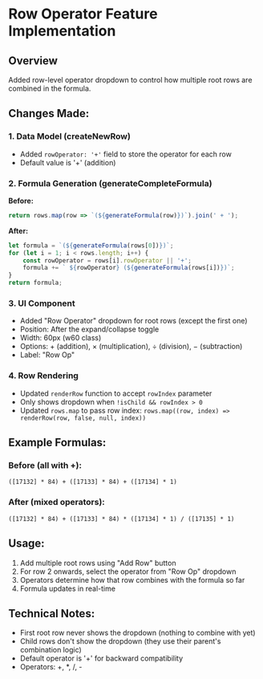 # Row Operator Feature Implementation

## Overview
Added row-level operator dropdown to control how multiple root rows are combined in the formula.

## Changes Made:

### 1. Data Model (createNewRow)
- Added `rowOperator: '+'` field to store the operator for each row
- Default value is '+' (addition)

### 2. Formula Generation (generateCompleteFormula)
**Before:**
```javascript
return rows.map(row => `(${generateFormula(row)})`).join(' + ');
```

**After:**
```javascript
let formula = `(${generateFormula(rows[0])})`;
for (let i = 1; i < rows.length; i++) {
    const rowOperator = rows[i].rowOperator || '+';
    formula += ` ${rowOperator} (${generateFormula(rows[i])})`;
}
return formula;
```

### 3. UI Component
- Added "Row Operator" dropdown for root rows (except the first one)
- Position: After the expand/collapse toggle
- Width: 60px (w60 class)
- Options: + (addition), × (multiplication), ÷ (division), − (subtraction)
- Label: "Row Op"

### 4. Row Rendering
- Updated `renderRow` function to accept `rowIndex` parameter
- Only shows dropdown when `!isChild && rowIndex > 0`
- Updated `rows.map` to pass row index: `rows.map((row, index) => renderRow(row, false, null, index))`

## Example Formulas:

### Before (all with +):
```
([17132] * 84) + ([17133] * 84) + ([17134] * 1)
```

### After (mixed operators):
```
([17132] * 84) + ([17133] * 84) * ([17134] * 1) / ([17135] * 1)
```

## Usage:
1. Add multiple root rows using "Add Row" button
2. For row 2 onwards, select the operator from "Row Op" dropdown
3. Operators determine how that row combines with the formula so far
4. Formula updates in real-time

## Technical Notes:
- First root row never shows the dropdown (nothing to combine with yet)
- Child rows don't show the dropdown (they use their parent's combination logic)
- Default operator is '+' for backward compatibility
- Operators: +, *, /, -
